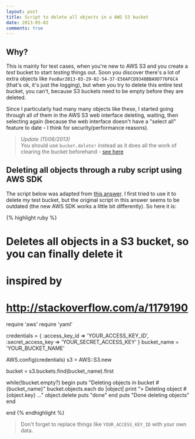 ```yaml
---
layout: post
title: Script to delete all objects in a AWS S3 bucket
date: 2013-05-02
comments: true
---
```


## Why?

This is mainly for test cases, when you're new to AWS S3 and you create a *test* bucket to start *testing* things out. Soon you discover there's a lot of extra objects like `FooBar2013-03-29-02-54-37-E56AFCD9348BBA9D776F6C4` (that's ok, it's just the logging), but when you try to delete this entire test bucket, you can't, because S3 buckets need to be empty before they are deleted.

Since I particularly had many many objects like these, I started going through all of them in the AWS S3 web interface deleting, waiting, then selecting again (because the web interface doesn't have a "select all" feature to date - I think for security/performance reasons).

<!-- more -->

> *Update (11/06/2013)*  
You should use `bucket.delete!` instead as it does all the work of clearing the bucket beforehand - [see here][AWSS3BucketDelete]

## Deleting all objects through a ruby script using AWS SDK

The script below was adapted from [this answer][StackOverflowAnswer]. I first tried to use it to delete my test bucket, but the original script in this answer seems to be outdated (the new AWS SDK works a little bit differently). So here it is:

{% highlight ruby %}
# Deletes all objects in a S3 bucket, so you can finally delete it
# inspired by
# http://stackoverflow.com/a/1179190

require 'aws'
require 'yaml'

credentials = {
    :access_key_id => 'YOUR_ACCESS_KEY_ID',
    :secret_access_key => 'YOUR_SECRET_ACCESS_KEY'
}
bucket_name = 'YOUR_BUCKET_NAME'

AWS.config(credentials)
s3 = AWS::S3.new

bucket = s3.buckets.find(bucket_name).first

while(!bucket.empty?)
begin
    puts "Deleting objects in bucket #{bucket_name}"
    bucket.objects.each do |object|
        print "> Deleting object #{object.key} ..."
        object.delete
        puts "done"
    end
    puts "Done deleting objects"
end

end
{% endhighlight %}

> Don't forget to replace things like `YOUR_ACCESS_KEY_ID` with your own data.

[StackOverflowAnswer]: http://stackoverflow.com/a/1179190
[AWSS3BucketDelete]: http://docs.aws.amazon.com/AWSRubySDK/latest/AWS/S3/Bucket.html#delete!-instance_method
